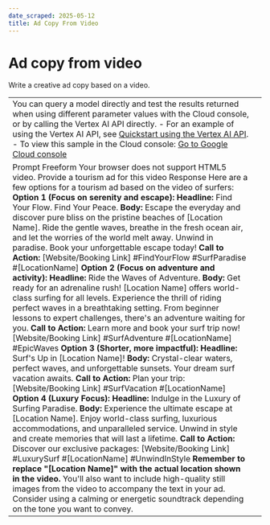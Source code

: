 ```yaml
---
date_scraped: 2025-05-12
title: Ad Copy From Video
---
```


# Ad copy from video 

Write a creative ad copy based on a video.

| | |
| --- | --- |
| You can query a model directly and test the results returned when using different parameter values with the Cloud console, or by calling the Vertex AI API directly. - For an example of using the Vertex AI API, see [Quickstart using the Vertex AI API](../../start/quickstarts/api-quickstart.md). - To view this sample in the Cloud console: [Go to Google Cloud console](https://console.cloud.google.com/vertex-ai/generative/language/prompt-examples/Ad%20copy%20from%20video) | |
| Prompt Freeform Your browser does not support HTML5 video. Provide a tourism ad for this video Response Here are a few options for a tourism ad based on the video of surfers: **Option 1 (Focus on serenity and escape):** **Headline:** Find Your Flow. Find Your Peace. **Body:** Escape the everyday and discover pure bliss on the pristine beaches of [Location Name]. Ride the gentle waves, breathe in the fresh ocean air, and let the worries of the world melt away. Unwind in paradise. Book your unforgettable escape today! **Call to Action:** [Website/Booking Link] #FindYourFlow #SurfParadise #[LocationName] **Option 2 (Focus on adventure and activity):** **Headline:** Ride the Waves of Adventure. **Body:** Get ready for an adrenaline rush! [Location Name] offers world-class surfing for all levels. Experience the thrill of riding perfect waves in a breathtaking setting. From beginner lessons to expert challenges, there's an adventure waiting for you. **Call to Action:** Learn more and book your surf trip now! [Website/Booking Link] #SurfAdventure #[LocationName] #EpicWaves **Option 3 (Shorter, more impactful):** **Headline:** Surf's Up in [Location Name]! **Body:** Crystal-clear waters, perfect waves, and unforgettable sunsets. Your dream surf vacation awaits. **Call to Action:** Plan your trip: [Website/Booking Link] #SurfVacation #[LocationName] **Option 4 (Luxury Focus):** **Headline:** Indulge in the Luxury of Surfing Paradise. **Body:** Experience the ultimate escape at [Location Name]. Enjoy world-class surfing, luxurious accommodations, and unparalleled service. Unwind in style and create memories that will last a lifetime. **Call to Action:** Discover our exclusive packages: [Website/Booking Link] #LuxurySurf #[LocationName] #UnwindInStyle **Remember to replace "[Location Name]" with the actual location shown in the video.** You'll also want to include high-quality still images from the video to accompany the text in your ad. Consider using a calming or energetic soundtrack depending on the tone you want to convey. | | | | | --- | --- | | **Model:** | gemini-1.5-flash-002 | | **Temperature:** | 0.2 | | **Max output tokens:** | 8192 | | **TopK:** | 40.0 | | **TopP:** | 0.95 | |